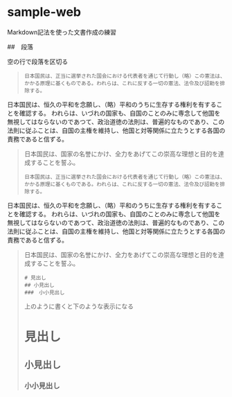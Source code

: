 # sample-web

Markdown記法を使った文書作成の練習

##　段落

 空の行で段落を区切る
 
> ```
> 日本国民は、正当に選挙された国会における代表者を通じて行動し（略）この憲法は、かかる原理に基くものである。われらは、これに反する一切の憲法、法令及び詔勅を排除する。
>
日本国民は、恒久の平和を念願し、（略）平和のうちに生存する権利を有することを確認する。
われらは、いづれの国家も、自国のことのみに専念して他国を無視してはならないのであつて、政治道徳の法則は、普遍的なものであり、この法則に従ふことは、自国の主権を維持し、他国と対等関係に立たうとする各国の責務であると信ずる。

> 日本国民は、国家の名誉にかけ、全力をあげてこの崇高な理想と目的を達成することを誓ふ。
> ```
> 日本国民は、正当に選挙された国会における代表者を通じて行動し（略）この憲法は、かかる原理に基くものである。われらは、これに反する一切の憲法、法令及び詔勅を排除する。
>
日本国民は、恒久の平和を念願し、（略）平和のうちに生存する権利を有することを確認する。
われらは、いづれの国家も、自国のことのみに専念して他国を無視してはならないのであつて、政治道徳の法則は、普遍的なものであり、この法則に従ふことは、自国の主権を維持し、他国と対等関係に立たうとする各国の責務であると信ずる。

> 日本国民は、国家の名誉にかけ、全力をあげてこの崇高な理想と目的を達成することを誓ふ。
> ```
> # 見出し
> ## 小見出し
> ###　小小見出し
> ```
> 上のように書くと下のような表示になる
> # 見出し
> ## 小見出し
> ### 小小見出し

